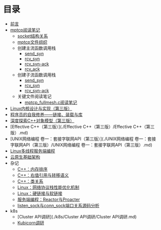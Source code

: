 # 目录

* [前言](README.md)
* [mptcp阅读笔记](./mptcp阅读笔记/README.md)
  * [socket结构关系](./mptcp阅读笔记/socket结构关系.md)
  * [mptcp文件组织](./mptcp阅读笔记/mptcp文件组织.md)
  * 创建主流函数调用栈
    * [send_syn](./mptcp阅读笔记/创建主流函数调用栈/send_syn.md)
    * [rcv_syn](./mptcp阅读笔记/创建主流函数调用栈/rcv_syn.md)
    * [rcv_syn-ack](./mptcp阅读笔记/创建主流函数调用栈/rcv_syn-ack.md)
    * [rcv_ack](./mptcp阅读笔记/创建主流函数调用栈/rcv_ack.md)  
  * 创建子流函数调用栈
    * [send_syn](./mptcp阅读笔记/创建子流函数调用栈/send_syn.md)
    * [rcv_syn](./mptcp阅读笔记/创建子流函数调用栈/rcv_syn.md)
    * [rcv_syn-ack](./mptcp阅读笔记/创建子流函数调用栈/rcv_syn-ack.md)
  * 关键文件阅读笔记
    * [mptcp_fullmesh.c阅读笔记](./mptcp阅读笔记/关键文件阅读笔记/mptcp_fullmesh.c阅读笔记.md)
* [Linux内核设计与实现（第三版）](./Linux内核设计与实现（第三版）/Linux内核设计与实现（第三版）.md)
* [程序员的自我修养——链接、装载与库](./程序员的自我修养——链接、装载与库/程序员的自我修养——链接、装载与库.md)
* [深度探索C++对象模型（第三版）](深度探索C++对象模型（第三版）/深度探索C++对象模型（第三版）.md)
* [Effective C++（第三版）](./Effective C++（第三版）/Effective C++（第三版）.md)
* [UNIX网络编程 卷一：套接字联网API（第三版）](./UNIX网络编程 卷一：套接字联网API（第三版）/UNIX网络编程 卷一：套接字联网API（第三版）.md)
* [Linux多线程服务端编程](./Linux多线程服务端编程/Linux多线程服务端编程.md)
* [云原生基础架构](./云原生基础架构/云原生基础架构.md)
* 杂记
  * [C++：内存排序](./杂记/C++：内存排序.md)
  * [C++：右值引用与转移语义](./杂记/C++：右值引用与转移语义.md)
  * [C++：类关系](./杂记/C++：类关系.md)
  * [Linux：网络协议栈性能优化机制](./杂记/Linux：网络协议栈性能优化机制.md)
  * [Linux：硬链接与软链接](./杂记/Linux：硬链接与软链接.md)
  * [服务端编程：Reactor与Proacter](./杂记/服务端编程：Reactor与Proacter.md)
  * [listen_sock与conn_sock端口关系源码分析](./杂记/listen_sock与conn_sock端口关系源码分析.md)
* k8s
  * [Cluster API调研](./k8s/Cluster API调研/Cluster API调研.md)
  * [Kubicorn调研](./k8s/Kubicorn调研/Kubicorn调研.md)